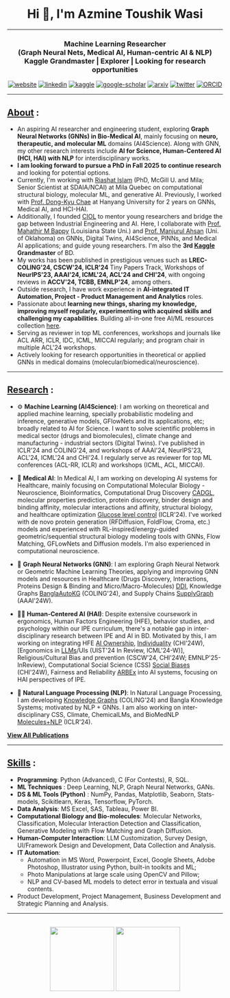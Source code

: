 <h1 align="center">Hi 👋, I'm Azmine Toushik Wasi</h1>

---
<h3 align="center">
Machine Learning Researcher</br> 
 (Graph Neural Nets, Medical AI, Human-centric AI & NLP) </br> 
Kaggle Grandmaster | Explorer | Looking for research opportunities
</h3>

<div align=center>
  
 [![website](https://img.shields.io/badge/-Website-blue?style=flat-square&logo=rss&color=1f1f15)](https://azminewasi.github.io) 
 [![linkedin](https://img.shields.io/badge/LinkedIn-%320beff?style=flat-square&logo=linkedin&color=1f1f18)](https://www.linkedin.com/in/azmine-toushik-wasi/) 
 [![kaggle](https://img.shields.io/badge/Kaggle-%2320beff?style=flat-square&logo=kaggle&color=1f1f1f)](https://www.kaggle.com/azminetoushikwasi) 
 [![google-scholar](https://img.shields.io/badge/Google%20Scholar-%2320beff?style=flat-square&logo=google-scholar&color=1f1f18)](https://scholar.google.com/citations?user=X3gRvogAAAAJ&hl=en)
 [![arxiv](https://img.shields.io/badge/arXiv-%2320beff?style=flat-square&amp;logo=arxiv&amp;color=1f1f15)](https://arxiv.org/a/wasi_a_1.html)
 [![twitter](https://img.shields.io/badge/Twitter-%2320beff?style=flat-square&amp;logo=twitter&amp;color=1f1f15)](https://twitter.com/AzmineWasi)
 [![ORCID](https://img.shields.io/badge/ORCID-%2320beff?style=flat-square&amp;logo=orcid&amp;color=1f1f15)](https://orcid.org/my-orcid?orcid=0000-0001-9509-5804)
  
</div>

---
## [**About**](https://azminewasi.github.io/index.html) :
- An aspiring AI researcher and engineering student, exploring **Graph Neural Networks (GNNs) in Bio-Medical AI**, mainly focusing on **neuro, therapeutic, and molecular ML** domains (AI4Science). Along with GNN, my other research interests include **AI for Science, Human-Centered AI (HCI, HAI) with NLP** for interdisciplinary works.
- **I am looking forward to pursue a PhD in Fall 2025 to continue research** and looking for potential options.
- Currently, I'm working with [Riashat Islam](https://riashat.github.io/) (PhD, McGill U. and Mila; Senior Scientist at SDAIA/NCAI) at Mila Quebec on computational structural biology, molecular ML, and generative AI. Previously, I worked with [Prof. Dong-Kyu Chae](http://dilab.hanyang.ac.kr/) at Hanyang University for 2 years on GNNs, Medical AI, and HCI-HAI.
- Additionally, I founded [CIOL](https://ciol-sust.github.io/) to mentor young researchers and bridge the gap between Industrial Engineering and AI. Here, I collaborate with [Prof. Mahathir M Bappy](https://www.linkedin.com/in/mahathir-mohammad-bappy-b122a978) (Louisiana State Uni.) and [Prof. Manjurul Ahsan](https://scholar.google.com/citations?user=fvWTiS8AAAAJ&hl=en) (Uni. of Oklahoma) on GNNs, Digital Twins, AI4Science, PINNs, and Medical AI applications; and guide young researchers. I'm also the **3rd [Kaggle](https://www.kaggle.com/azminetoushikwasi/) Grandmaster** of BD.
- My works has been published in prestigious venues such as **LREC-COLING'24, CSCW'24, ICLR'24** Tiny Papers Track, Workshops of **NeurIPS'23, AAAI'24, ICML'24, ACL'24 and CHI'24**, with ongoing reviews in **ACCV'24, TCBB, EMNLP'24**, among others.
- Outside research, I have work experience in **AI-integrated IT Automation, Project - Product Management and Analytics** roles.
- Passionate about **learning new things, sharing my knowledge, improving myself regularly, experimenting with acquired skills and challenging my capabilities**. Building all-in-one free AI/ML resources collection [here](https://github.com/azminewasi/online-ml-university).
- Serving as reviewer in top ML conferences, workshops and journals like ACL ARR, ICLR, IDC, ICML, MICCAI regularly; and program chair in multiple ACL'24 workshops.
- Actively looking for research opportunities in theoretical or applied GNNs in medical domains (molecular/biomedical/neuroscience).

---

## [**Research**](https://azminewasi.github.io/) :
- ⚙️ **Machine Learning (AI4Science)**:
    I am working on theoretical and applied machine learning, specially probabilistic modeling and inference, generative models, GFlowNets and its applications, etc; broadly related to AI for Science. I want to solve scientific problems in medical sector (drugs and biomolecules), climate change and manufacturing - industrial sectors (Digital Twins).
    I've published in ICLR'24 and COLING'24, and workshops of AAAI'24, NeurIPS'23, ACL'24, ICML'24 and CHI'24. I regularly serve as reviewer for top ML conferences (ACL-RR, ICLR) and workshops (ICML, ACL, MICCAI).

- 🧬 **Medical AI**: 
    In Medical AI, I am working on developing AI systems for Healthcare, mainly focusing on Computational Molecular Biology - Neuroscience, Bioinformatics, Computational Drug Discovery [CADGL](https://arxiv.org/abs/2403.17210), 
    molecular properties prediction, protein discovery, binder design and binding affinity, molecular interactions and affinity, structural biology, and healthcare optimization [Glucose level control](https://arxiv.org/abs/2402.13852) (ICLR'24). I've worked with de novo protein generation (RFDiffusion, FoldFlow, Croma, etc.) models and experienced with RL-inspired/energy-guided geometric/sequential structural biology modeling tools with GNNs, Flow Matching, GFLowNets and Diffusion models. I'm also experienced in computational neuroscience.
  
- 💠 **Graph Neural Networks (GNN)**: 
    I am exploring Graph Neural Network or Geometric Machine Learning Theories, applying and improving GNN models and resources in Healthcare (Drugs Discovery, Interactions, Proteins Design & Binding and Micro/Macro-Molecules) [DDI](https://arxiv.org/abs/2403.17210),
    Knowledge Graphs [BanglaAutoKG](https://arxiv.org/abs/2404.03528) (COLING'24), and Supply Chains [SupplyGraph](https://arxiv.org/abs/2401.15299) (AAAI'24W).

- 🧑‍💻 **Human-Centered AI (HAI)**: 
    Despite extensive coursework in ergonomics, Human Factors Engineering (HFE), behavior studies, and psychology within our IPE curriculum, there's a notable gap in inter-disciplinary research between IPE and AI in BD.
    Motivated by this, I am working on integrating HFE [AI Ownership](https://arxiv.org/abs/2404.00027), [Individuality](https://arxiv.org/abs/2404.00026) (CHI'24W),
    [Ergonomics in [LLMs](https://arxiv.org/abs/2407.02885)/UIs (UIST'24 In Review, ICML'24-W)],
    Religious/Cultural Bias and prevention (CSCW'24, CHI'24W; EMNLP'25-InReview),
    Computational Social Science (CSS) [Social Biases](https://heal-workshop.github.io/#:~:text=Exploring%20Bengali%20Religious%20Dialect%20Biases) (CHI'24W),
    Fairness and Reliability [ARBEx](https://arxiv.org/abs/2309.13402) into AI systems, focusing on HAI perspectives of IPE.

- 📝 **Natural Language Processing (NLP)**: 
    In Natural Language Processing, I am developing [Knowledge Graphs](https://arxiv.org/abs/2404.03528) (COLING'24) and Bangla Knowledge Systems; motivated by NLP + GNNs. 
    I am also working on inter-disciplinary CSS, Climate, ChemicalLMs, and BioMedNLP [Molecules+NLP](https://openreview.net/forum?id=VUYCyH8fCw&) (ICLR'24).

[**View All Publications**](https://azminewasi.github.io/publications.html)
  
---

## [**Skills**](https://azminewasi.github.io/portfolio.html) :
- **Programming**: Python (Advanced), C (For Contests), R, SQL.
- **ML Techniques** : Deep Learning, NLP, Graph Neural Networks, GANs.
- **DS & ML Tools (Python)** : NumPy, Pandas, Matplotlib, Seaborn, Stats-models, Scikitlearn, Keras, Tensorflow, PyTorch.
- **Data Analysis**: MS Excel, SAS, Tableau, Power BI.
- **Computational Biology and Bio-molecules**: Molecular Networks, Classification, Molecular Interaction Detection and Classification, Generative Modeling with Flow Matching and Graph Diffusion.
- **Human-Computer Interaction**: LLM Customization, Survey Design, UI/Framework Design and Development, Data Collection and Analysis.
- **IT Automation**: 
  - Automation in MS Word, Powerpoint, Excel, Google Sheets, Adobe Photoshop, Illustrator using Python, built-in toolkits and ML; 
  - Photo Manipulations at large scale using OpenCV and Pillow; 
  - NLP and CV-based ML models to detect error in textuala and visual contents.
- Product Development, Project Management, Business Development and Strategic Planning and Analysis.
  
---

<p align=center>
  </br>

<img src="https://github-readme-stats.vercel.app/api?username=azminewasi&theme=github_dark&show_icons=true" height="150"/>
<a href="https://github.com/azminewasi/online-ml-university"><img src="https://github-readme-stats.vercel.app/api/pin/?username=azminewasi&repo=online-ml-university&theme=github_dark&show_owner=true" height="150"/></a>

</p>
